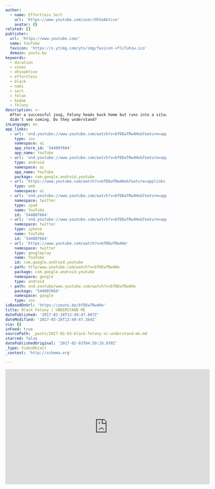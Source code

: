 ```yaml
---
author:
  - name: Effortless Sort
    url: 'https://www.youtube.com/user/OhSoAktive'
    avatar: {}
related: []
publisher:
  url: 'https://www.youtube.com/'
  name: YouTube
  favicon: 'https://s.ytimg.com/yts/img/favicon-vflz7uhzw.ico'
  domain: youtu.be
keywords:
  - duration
  - views
  - ohsoaktive
  - effortless
  - black
  - nabi
  - sort
  - felon
  - kodak
  - felony
description: >-
  After a successful joog, Felony heads back home but runs into a situation he
  didn't see coming. Do they understand?
inLanguage: en
app_links:
  - url: 'vnd.youtube://www.youtube.com/watch?v=bfDEwTRw4Ho&feature=applinks'
    type: ios
    namespace: ai
    app_store_id: '544007664'
    app_name: YouTube
  - url: 'vnd.youtube://www.youtube.com/watch?v=bfDEwTRw4Ho&feature=applinks'
    type: android
    namespace: ai
    app_name: YouTube
    package: com.google.android.youtube
  - url: 'https://www.youtube.com/watch?v=bfDEwTRw4Ho&feature=applinks'
    type: web
    namespace: ai
  - url: 'vnd.youtube://www.youtube.com/watch?v=bfDEwTRw4Ho&feature=applinks'
    namespace: twitter
    type: ipad
    name: YouTube
    id: '544007664'
  - url: 'vnd.youtube://www.youtube.com/watch?v=bfDEwTRw4Ho&feature=applinks'
    namespace: twitter
    type: iphone
    name: YouTube
    id: '544007664'
  - url: 'https://www.youtube.com/watch?v=bfDEwTRw4Ho'
    namespace: twitter
    type: googleplay
    name: YouTube
    id: com.google.android.youtube
  - path: http/www.youtube.com/watch?v=bfDEwTRw4Ho
    package: com.google.android.youtube
    namespace: google
    type: android
  - path: vnd.youtube/www.youtube.com/watch?v=bfDEwTRw4Ho
    package: '544007664'
    namespace: google
    type: ios
isBasedOnUrl: 'https://youtu.be/bfDEwTRw4Ho'
title: Black Felony | UNDERSTAND ME
datePublished: '2017-03-28T13:49:47.867Z'
dateModified: '2017-03-28T13:49:47.364Z'
via: {}
inFeed: true
sourcePath: _posts/2017-02-03-black-felony-or-understand-me.md
starred: false
datePublishedOriginal: '2017-02-03T04:50:16.970Z'
_type: VideoObject
_context: 'http://schema.org'

---
```

<iframe src="https://cdn.embedly.com/widgets/media.html?src=https%3A%2F%2Fwww.youtube.com%2Fembed%2FbfDEwTRw4Ho%3Ffeature%3Doembed&amp;url=http%3A%2F%2Fwww.youtube.com%2Fwatch%3Fv%3DbfDEwTRw4Ho&amp;image=https%3A%2F%2Fi.ytimg.com%2Fvi%2FbfDEwTRw4Ho%2Fhqdefault.jpg&amp;key=b7d04c9b404c499eba89ee7072e1c4f7&amp;type=text%2Fhtml&amp;schema=youtube" width="640" height="360" scrolling="no" frameborder="0" allowfullscreen="" style=""></iframe>